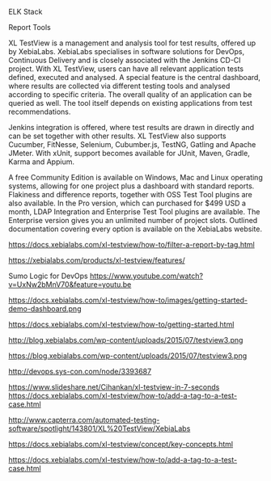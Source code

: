 
ELK Stack

Report Tools


XL TestView is a management and analysis tool for test results, offered up by XebiaLabs. XebiaLabs specialises in software solutions for DevOps, Continuous Delivery and is closely associated with the Jenkins CD-CI project. With XL TestView, users can have all relevant application tests defined, executed and analysed. A special feature is the central dashboard, where results are collected via different testing tools and analysed according to specific criteria. The overall quality of an application can be queried as well. The tool itself depends on existing applications from test recommendations.

Jenkins integration is offered, where test results are drawn in directly and can be set together with other results. XL TestView also supports Cucumber, FitNesse, Selenium, Cubumber.js, TestNG, Gatling and Apache JMeter. With xUnit, support becomes available for JUnit, Maven, Gradle, Karma and Appium.

A free Community Edition is available on Windows, Mac and Linux operating systems, allowing for one project plus a dashboard with standard reports. Flakiness and difference reports, together with OSS Test Tool plugins are also available. In the Pro version, which can purchased for $499 USD a month, LDAP Integration and Enterprise Test Tool plugins are available. The Enterprise version gives you an unlimited number of project slots. Outlined documentation covering every option is available on the XebiaLabs website.

https://docs.xebialabs.com/xl-testview/how-to/filter-a-report-by-tag.html

https://xebialabs.com/products/xl-testview/features/

Sumo Logic for DevOps
https://www.youtube.com/watch?v=UxNw2bMnV70&feature=youtu.be

https://docs.xebialabs.com/xl-testview/how-to/images/getting-started-demo-dashboard.png

https://docs.xebialabs.com/xl-testview/how-to/getting-started.html

http://blog.xebialabs.com/wp-content/uploads/2015/07/testview3.png

https://blog.xebialabs.com/wp-content/uploads/2015/07/testview3.png

http://devops.sys-con.com/node/3393687

https://www.slideshare.net/Cihankan/xl-testview-in-7-seconds
https://docs.xebialabs.com/xl-testview/how-to/add-a-tag-to-a-test-case.html

http://www.capterra.com/automated-testing-software/spotlight/143801/XL%20TestView/XebiaLabs

https://docs.xebialabs.com/xl-testview/concept/key-concepts.html

https://docs.xebialabs.com/xl-testview/how-to/add-a-tag-to-a-test-case.html

